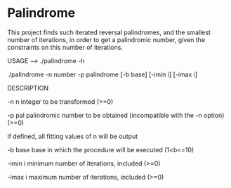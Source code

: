 # Palindrome

This project finds such iterated reversal palindromes, and the smallest number of iterations,
in order to get a palindromic number, given the constraints on this number of iterations.

USAGE --> ./palindrome -h

./palindrome -n number -p palindrome [-b base] [-imin i] [-imax i]

DESCRIPTION

-n n integer to be transformed (>=0)

-p pal palindromic number to be obtained (incompatible with the -n option) (>=0)

if defined, all fitting values of n will be output

-b base base in which the procedure will be executed (1<b<=10)

-imin i minimum number of iterations, included (>=0)

-imax i maximum number of iterations, included (>=0)
